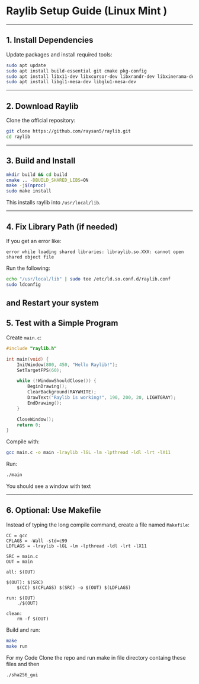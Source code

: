 # Raylib Setup Guide (Linux Mint )


---

## 1. Install Dependencies

Update packages and install required tools:

```bash
sudo apt update
sudo apt install build-essential git cmake pkg-config
sudo apt install libx11-dev libxcursor-dev libxrandr-dev libxinerama-dev libxi-dev
sudo apt install libgl1-mesa-dev libglu1-mesa-dev
```

---

## 2. Download Raylib

Clone the official repository:

```bash
git clone https://github.com/raysan5/raylib.git
cd raylib
```

---

## 3. Build and Install

```bash
mkdir build && cd build
cmake .. -DBUILD_SHARED_LIBS=ON
make -j$(nproc)
sudo make install
```

This installs raylib into `/usr/local/lib`.

---

## 4. Fix Library Path (if needed)

If you get an error like:

```
error while loading shared libraries: libraylib.so.XXX: cannot open shared object file
```

Run the following:

```bash
echo "/usr/local/lib" | sudo tee /etc/ld.so.conf.d/raylib.conf
sudo ldconfig
```
and Restart your system
---

## 5. Test with a Simple Program

Create `main.c`:

```c
#include "raylib.h"

int main(void) {
    InitWindow(800, 450, "Hello Raylib!");
    SetTargetFPS(60);

    while (!WindowShouldClose()) {
        BeginDrawing();
        ClearBackground(RAYWHITE);
        DrawText("Raylib is working!", 190, 200, 20, LIGHTGRAY);
        EndDrawing();
    }

    CloseWindow();
    return 0;
}
```

Compile with:

```bash
gcc main.c -o main -lraylib -lGL -lm -lpthread -ldl -lrt -lX11
```

Run:

```bash
./main
```

You should see a window with text 

---

## 6. Optional: Use Makefile

Instead of typing the long compile command, create a file named `Makefile`:

```make
CC = gcc
CFLAGS = -Wall -std=c99
LDFLAGS = -lraylib -lGL -lm -lpthread -ldl -lrt -lX11

SRC = main.c
OUT = main

all: $(OUT)

$(OUT): $(SRC)
	$(CC) $(CFLAGS) $(SRC) -o $(OUT) $(LDFLAGS)

run: $(OUT)
	./$(OUT)

clean:
	rm -f $(OUT)
```

Build and run:

```bash
make
make run
```
For my Code Clone the repo and run make in file directory containg these files and then 
```bash
./sha256_gui
```
